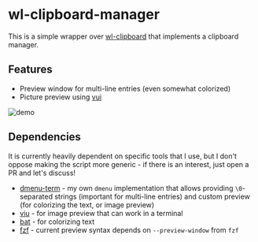 # wl-clipboard-manager

This is a simple wrapper over [wl-clipboard](https://github.com/bugaevc/wl-clipboard) that implements a clipboard manager.

## Features

- Preview window for multi-line entries (even somewhat colorized)
- Picture preview using [vui](https://github.com/atanunq/viu)

![demo](https://user-images.githubusercontent.com/1177900/82594404-51f25800-9ba4-11ea-9242-0278100964ea.gif)

## Dependencies

It is currently heavily dependent on specific tools that I use, but I don't oppose making the script more generic - if there is an interest, just open a PR and let's discuss!

- [dmenu-term](https://github.com/maximbaz/dmenu-term) - my own `dmenu` implementation that allows providing `\0`-separated strings (important for multi-line entries) and custom preview (for colorizing the text, or image preview)
- [viu](https://github.com/atanunq/viu) - for image preview that can work in a terminal
- [bat](https://github.com/sharkdp/bat) - for colorizing text
- [fzf](https://github.com/junegunn/fzf) - current preview syntax depends on `--preview-window` from `fzf`
